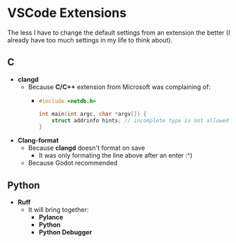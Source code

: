 # VSCode Extensions
The less I have to change the default settings from an extension the better (I already have too much settings in my life to think about).

## C
- **clangd**
  - Because **C/C++** extension from Microsoft was complaining of:
    - ```C
      #include <netdb.h>
      
      int main(int argc, char *argv[]) {
          struct addrinfo hints; // incomplete type is not allowed C/C++(70)
      }
      ```
- **Clang-format**
  - Because **clangd** doesn't format on save
    - It was only formating the line above after an enter :^)
  - Because Godot recommended

## Python
- **Ruff**
  - It will bring together:
    - **Pylance**
    - **Python**
    - **Python Debugger**
